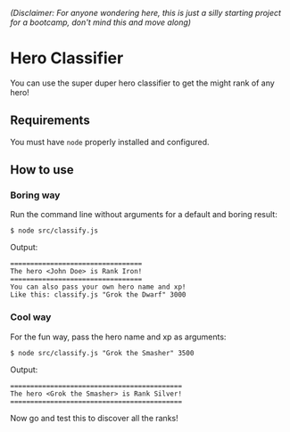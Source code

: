 *(Disclaimer: For anyone wondering here, this is just a silly starting project for a bootcamp, don't mind this and move along)*

# Hero Classifier
You can use the super duper hero classifier to get the might rank of any hero!

## Requirements
You must have `node` properly installed and configured.

## How to use

### Boring way
Run the command line without arguments for a default and boring result:

    $ node src/classify.js

Output:

    =================================
    The hero <John Doe> is Rank Iron!
    =================================
    You can also pass your own hero name and xp!
    Like this: classify.js "Grok the Dwarf" 3000

### Cool way
For the fun way, pass the hero name and xp as arguments:

    $ node src/classify.js "Grok the Smasher" 3500

Output:

    ===========================================
    The hero <Grok the Smasher> is Rank Silver!
    ===========================================

Now go and test this to discover all the ranks!
